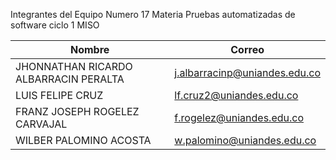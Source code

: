Integrantes del Equipo Numero 17 Materia Pruebas automatizadas de software ciclo 1 MISO



| Nombre           | Correo                        |
|------------------|-------------------------------|
| JHONNATHAN RICARDO ALBARRACIN PERALTA | j.albarracinp@uniandes.edu.co  |
| LUIS FELIPE CRUZ | lf.cruz2@uniandes.edu.co      |
| FRANZ JOSEPH ROGELEZ CARVAJAL | f.rogelez@uniandes.edu.co  |
| WILBER PALOMINO ACOSTA | w.palomino@uniandes.edu.co      |

